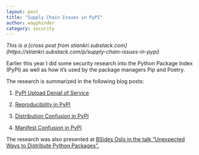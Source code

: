 ```yaml
---
layout: post
title: "Supply Chain Issues in PyPI"
author: wayphinder
category: security
---
```


<i>
  This is a [cross post from stiankri.substack.com](https://stiankri.substack.com/p/supply-chain-issues-in-pypi)
</i>

Earlier this year I did some security research into the Python Package Index (PyPI) as well as how it’s used by the package managers Pip and Poetry. 

The research is summarized in the following blog posts:

1. [PyPI Upload Denial of Service](https://stiankri.substack.com/p/pypi-upload-denial-of-service)

2. [Reproducibility in PyPI](https://stiankri.substack.com/p/reproducibility-in-pypi)

3. [Distribution Confusion in PyPI](https://stiankri.substack.com/p/distribution-confusion-in-pypi)

4. [Manifest Confusion in PyPI](https://stiankri.substack.com/p/manifest-confusion-in-pypi)

The research was also presented at [BSides Oslo in the talk “Unexpected Ways to Distribute Python Packages”.](https://bsidesoslo.no/talks/UnexpectedWaystoDistributePythonPackages.html)
